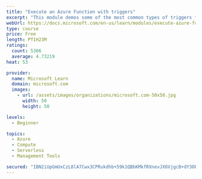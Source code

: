 ```yaml
---
title: "Execute an Azure Function with triggers"
excerpt: "This module demos some of the most common types of triggers for executing Azure Functions and how to configure them to execute your logic."
webUrl: https://docs.microsoft.com/en-us/learn/modules/execute-azure-function-with-triggers/
type: course
price: Free
length: PT1H23M
ratings:
  count: 5306
  average: 4.73219
heat: 53

provider:
  name: Microsoft Learn
  domain: microsoft.com
  images:
    - url: /assets/images/organizations/microsoft.com-50x50.jpg
      width: 50
      height: 50

levels:
  - Beginner

topics:
  - Azure
  - Compute
  - Serverless
  - Management Tools

secured: "IBN2iUpGmUxCzL8lA7Cwx3CPRukdhb+59k1QBbKMkfRXnevJX6VjgcB+dY3OFKl0uWbCNAXjShvECyzE65jk9FBI7AWs2yod4MTg1HKnGh0DrtMQv7CP5cqQJuVoUNSkUN+OKGN+IA25hX9Yqltj7fbRdHfL3CgGjq5jZ7GrXo7fPnam/9JzeAeXJVT62+HTY4Gq+/9rqDJbIKT7ZypoZPHyXHvpMkq3PZb1ojDWxxOSArP7INvghbUIirjGq7gYWpBo0tmH3GG5nWNv5pcdqlufyLz0J+8r9HHVagSL/kbxwDAcq/hPciIQn8FGdtUBEhsFlkhhlHxRAky2kJZ0WPORjsE6PXD1yUIt3z/LkZvPuA1ewO/T1ZAMRhVms2+8CCEM5vtfDa1WIG5wBktt1vjfcSGzBVPTaH2VBNL+D1s=;YcmFCtoRZ1rJsvf18ru54Q=="
---
```


